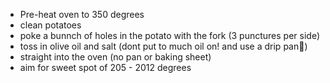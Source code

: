 - Pre-heat oven to 350 degrees
- clean potatoes
- poke a bunnch of holes in the potato with the fork (3 punctures per side)
- toss in olive oil and salt (dont put to much oil on! and use a drip pan🙂)
- straight into the oven (no pan or baking sheet)
- aim for sweet spot of 205 - 2012 degrees